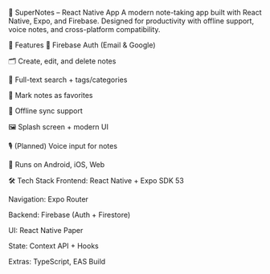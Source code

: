 📝 SuperNotes – React Native App
A modern note-taking app built with React Native, Expo, and Firebase. Designed for productivity with offline support, voice notes, and cross-platform compatibility.

🚀 Features
🔐 Firebase Auth (Email & Google)

🗂 Create, edit, and delete notes

🔎 Full-text search + tags/categories

🌟 Mark notes as favorites

🔄 Offline sync support

🖼️ Splash screen + modern UI

🎙️ (Planned) Voice input for notes

📱 Runs on Android, iOS, Web

🛠 Tech Stack
Frontend: React Native + Expo SDK 53

Navigation: Expo Router

Backend: Firebase (Auth + Firestore)

UI: React Native Paper

State: Context API + Hooks

Extras: TypeScript, EAS Build